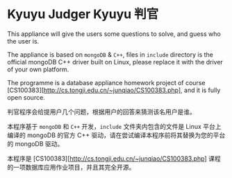 Kyuyu Judger     Kyuyu 判官
===========================

This appliance will give the users some questions to solve, and guess who the user is. 

The appliance is based on `mongoDB` & `C++`, files in `include` directory is the official mongoDB C++ driver built on Linux, please replace it with the driver of your own platform.

The programme is a database appliance homework project of course [CS100383][http://cs.tongji.edu.cn/~junqiao/CS100383.php], and it is fully open source.

判官程序会给提用户几个问题，根据用户的回答来猜测该名用户是谁。

本程序基于 `mongoDB` 和 `C++` 开发，`include` 文件夹内包含的文件是 Linux 平台上编译的 mongoDB 的官方 C++ 驱动，请在尝试编译本程序前将其替换为您的平台的 mongoDB 驱动。

本程序是 [CS100383][http://cs.tongji.edu.cn/~junqiao/CS100383.php] 课程的一项数据库应用作业项目，并且其完全开源。
